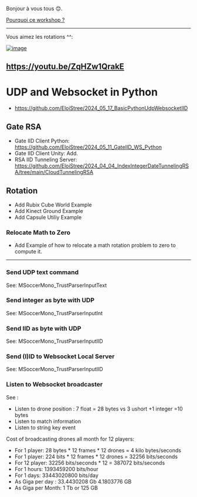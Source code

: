 Bonjour à vous tous 😊.


[Pourquoi ce workshop ?](https://github.com/EloiStree/2024_07_01_HelloUnityDroneSoccerMons/issues/33)













--------------

Vous aimez les rotations ^^:

[![image](https://github.com/EloiStree/2024_07_01_HelloUnityDroneSoccerMons/assets/20149493/576e8af3-3fb1-4ef0-a0a4-fd8ac264b866)](https://youtu.be/ZqHZw1QrakE)

https://youtu.be/ZqHZw1QrakE
----------------------------

# UDP and Websocket in Python
- https://github.com/EloiStree/2024_05_17_BasicPythonUdpWebsocketIID



## Gate RSA
- Gate IID Client Python: https://github.com/EloiStree/2024_05_11_GateIID_WS_Python
- Gate IID Client Unity: Add.
- RSA IID Tunneling Server: https://github.com/EloiStree/2024_04_04_IndexIntegerDateTunnelingRSA/tree/main/CloudTunnelingRSA



## Rotation

- Add Rubix Cube World Example
- Add Kinect Ground Example
- Add Capsule Utiliy Example

### Relocate Math to Zero

- Add Example of how to relocate a math rotation problem to zero to compute it.





---------------------

### Send UDP text command
See: MSoccerMono_TrustParserInputText

### Send integer as byte with UDP
See: MSoccerMono_TrustParserInputInt

### Send IID as byte with UDP 
See: MSoccerMono_TrustParserInputIID

### Send (I)ID to Websocket Local Server 
See: MSoccerMono_TrustParserInputIID

### Listen to Websocket broadcaster
See : 
- Listen to drone position : 7 float = 28 bytes vs 3 ushort +1 integer =10 bytes 
- Listen to match information
- Listen to string key event

 Cost of broadcasting drones all month for 12 players:
- For 1 player: 28 bytes * 12 frames * 12 drones = 4 kilo bytes/seconds
- For 1 player: 224 bits * 12 frames * 12 drones = 32256 bits/seconds
- For 12 player: 32256 bits/seconds * 12 = 387072 bits/seconds
- For 1 hours: 1393459200 bits/hour
- For 1 days: 33443020800 bits/day
- As Giga per day : 33.4430208 Gb  4.1803776 GB
- As Giga per Month:  1 Tb or 125 GB
  






